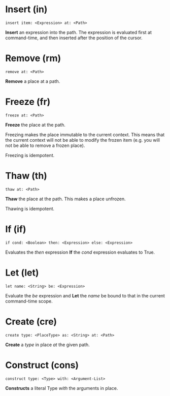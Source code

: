 # Insert (in)
```
insert item: <Expression> at: <Path>
```
**Insert** an expression into the path. The expression is evaluated first at
command-time, and then inserted after the position of the cursor.


# Remove (rm)
```
remove at: <Path>
```
**Remove** a place at a path.


# Freeze (fr)
```
freeze at: <Path>
```
**Freeze** the place at the path.

Freezing makes the place immutable to the current context. This means that the
current context will not be able to modify the frozen item (e.g. you will not
be able to remove a frozen place).

Freezing is idempotent.


# Thaw (th)
```
thaw at: <Path>
```
**Thaw** the place at the path. This makes a place unfrozen. 

Thawing is idempotent.


# If (if)
```
if cond: <Boolean> then: <Expression> else: <Expression>
```
Evaluates the *then* expression **If** the *cond* expression evaluates to True.


 
# Let (let)
```
let name: <String> be: <Expression>
```
Evaluate the *be* expression and **Let** the *name* be bound to that in the
 current command-time scope.
 
 
# Create (cre)
```
create type: <PlaceType> as: <String> at: <Path>
```
**Create** a *type* in place *at* the given path.


# Construct (cons)
```
construct type: <Type> with: <Argument-List>
```
**Constructs** a literal Type *with* the arguments in place.


